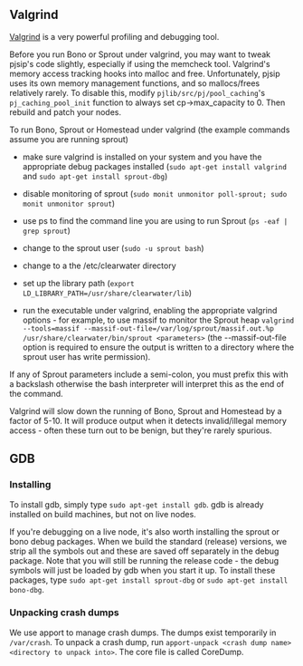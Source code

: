 ## Valgrind

[Valgrind](http://valgrind.org/) is a very powerful profiling and debugging tool. 

Before you run Bono or Sprout under valgrind, you may want to tweak pjsip's code slightly, especially if using the memcheck tool.  Valgrind's memory access tracking hooks into malloc and free.  Unfortunately, pjsip uses its own memory management functions, and so mallocs/frees relatively rarely.  To disable this, modify `pjlib/src/pj/pool_caching`'s `pj_caching_pool_init` function to always set cp->max_capacity to 0.  Then rebuild and patch your nodes.

To run Bono, Sprout or Homestead under valgrind (the example commands assume you are running sprout)

-  make sure valgrind is installed on your system and you have the appropriate debug packages installed (`sudo apt-get install valgrind` and `sudo apt-get install sprout-dbg`)

-  disable monitoring of sprout (`sudo monit unmonitor poll-sprout; sudo monit unmonitor sprout`)

-  use ps to find the command line you are using to run Sprout (`ps -eaf | grep sprout`)

-  change to the sprout user (`sudo -u sprout bash`)

-  change to a the /etc/clearwater directory

-  set up the library path (`export LD_LIBRARY_PATH=/usr/share/clearwater/lib`)

-  run the executable under valgrind, enabling the appropriate valgrind options - for example, to use massif to monitor the Sprout heap `valgrind --tools=massif --massif-out-file=/var/log/sprout/massif.out.%p /usr/share/clearwater/bin/sprout <parameters>` (the --massif-out-file option is required to ensure the output is written to a directory where the sprout user has write permission).

If any of Sprout parameters include a semi-colon, you must prefix this with a backslash otherwise the bash interpreter will interpret this as the end of the command.

Valgrind will slow down the running of Bono, Sprout and Homestead by a factor of 5-10.  It will produce output when it detects invalid/illegal memory access - often these turn out to be benign, but they're rarely spurious.

## GDB 
### Installing
To install gdb, simply type `sudo apt-get install gdb`.  gdb is already installed on build machines, but not on live nodes.

If you're debugging on a live node, it's also worth installing the sprout or bono debug packages.  When we build the standard (release) versions, we strip all the symbols out and these are saved off separately in the debug package.  Note that you will still be running the release code - the debug symbols will just be loaded by gdb when you start it up.  To install these packages, type `sudo apt-get install sprout-dbg` or `sudo apt-get install bono-dbg`.

### Unpacking crash dumps

We use apport to manage crash dumps.  The dumps exist temporarily in `/var/crash`. To unpack a crash dump, run `apport-unpack <crash dump name> <directory to unpack into>`.  The core file is called CoreDump.